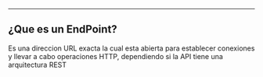 
---
## ¿Que es un EndPoint?
Es una direccion URL exacta la cual esta abierta para establecer conexiones y llevar a cabo operaciones HTTP, dependiendo si la API tiene una arquitectura REST